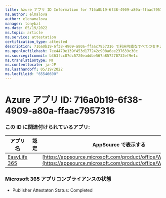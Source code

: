 ```yaml
---
title: Azure アプリ ID Information for 716a0b19-6f38-4909-a80a-ffaac7957316
ms.author: elmalova
author: elenamalova
manager: tonybal
ms.date: 05/19/2022
ms.topic: article
ms.service: attestation
certification_type: attested
description: 716a0b19-6f38-4909-a80a-ffaac7957316 で利用可能なすべてのセキュリティとコンプライアンス情報。
ms.openlocfilehash: 7ee4479e139f453d177242c908a6ee237639c30c
ms.sourcegitcommit: b363fcc87dc5720eaddbe567a857270732ef9e1c
ms.translationtype: MT
ms.contentlocale: ja-JP
ms.lasthandoff: 05/19/2022
ms.locfileid: "65546600"
---
```

# <a name="azure-app-id-716a0b19-6f38-4909-a80a-ffaac7957316"></a>Azure アプリ ID: 716a0b19-6f38-4909-a80a-ffaac7957316


### <a name="apps-associated-with-this-id"></a>この ID に関連付けられているアプリ:
| **アプリ名** | **認定** | **AppSource で表示する** |
|--------------|---------------|-----------------------|
| [EasyLife 365](../forward/WA200003697.md) |  | [https://appsource.microsoft.com/product/office/WA200003697](https://appsource.microsoft.com/product/office/WA200003697) |

### <a name="microsoft-365-app-compliance-status"></a>Microsoft 365 アプリコンプライアンスの状態
- Publisher Attestaton Status: Completed
